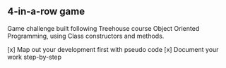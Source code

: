 ## 4-in-a-row game

Game challenge built following Treehouse course Object Oriented Programming, using Class constructors and methods.

[x]  Map out your development first with pseudo code
[x]  Document your work step-by-step
